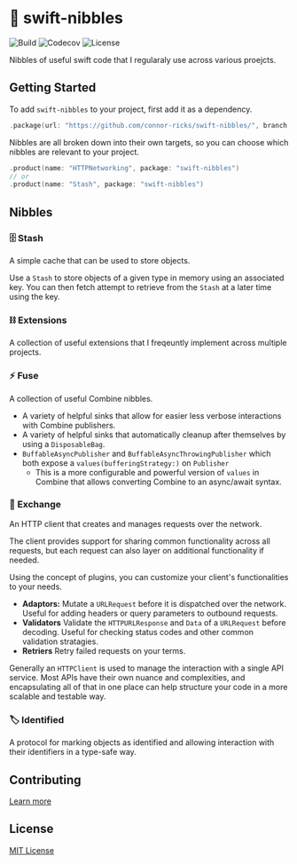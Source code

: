 # 🍫 swift-nibbles
![Build](https://img.shields.io/github/actions/workflow/status/connor-ricks/swift-nibbles/pull_request_checks.yaml?logo=GitHub)
![Codecov](https://img.shields.io/codecov/c/github/connor-ricks/swift-nibbles?logo=Codecov&label=codecov)
![License](https://img.shields.io/github/license/connor-ricks/swift-nibbles?color=blue)


Nibbles of useful swift code that I regularaly use across various proejcts.

## Getting Started

To add `swift-nibbles` to your project, first add it as a dependency.

```swift
.package(url: "https://github.com/connor-ricks/swift-nibbles/", branch: "main")
```

Nibbles are all broken down into their own targets, so you can choose which nibbles are relevant to your project.

```swift
.product(name: "HTTPNetworking", package: "swift-nibbles")
// or
.product(name: "Stash", package: "swift-nibbles")
```

## Nibbles

### 🗄️ Stash
A simple cache that can be used to store objects.

Use a `Stash` to store objects of a given type in memory using an associated key.
You can then fetch attempt to retrieve from the `Stash` at a later time using the key.

### ⛓️ Extensions
A collection of useful extensions that I freqeuntly implement across multiple projects.

### ⚡️ Fuse
A collection of useful Combine nibbles.

- A variety of helpful sinks that allow for easier less verbose interactions with Combine publishers.
- A variety of helpful sinks that automatically cleanup after themselves by using a `DisposableBag`.
- `BuffableAsyncPublisher` and `BuffableAsyncThrowingPublisher` which both expose a `values(bufferingStrategy:)` on `Publisher`
    - This is a more configurable and powerful version of `values` in Combine that allows converting Combine to an async/await syntax.

### 🛜 Exchange
An HTTP client that creates and manages requests over the network.

The client provides support for sharing common functionality across all requests, but each request can also layer on additional functionality if needed.

Using the concept of plugins, you can customize your client's functionalities to your needs.

- **Adaptors:** Mutate a `URLRequest` before it is dispatched over the network. Useful for adding headers or query parameters to outbound requests.
- **Validators** Validate the `HTTPURLResponse` and `Data` of a `URLRequest` before decoding. Useful for checking status codes and other common validation stratagies. 
- **Retriers** Retry failed requests on your terms.

Generally an ``HTTPClient`` is used to manage the interaction with a single API service. Most APIs
have their own nuance and complexities, and encapsulating all of that in one place can help structure your code in a
more scalable and testable way.

### 🏷️ Identified

A protocol for marking objects as identified and allowing interaction with their identifiers in a type-safe way.

## Contributing

[Learn more](https://github.com/connor-ricks/swift-nibbles/blob/main/CONTRIBUTING.md)

## License

[MIT License](https://github.com/connor-ricks/swift-nibbles/blob/main/LICENSE)
